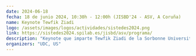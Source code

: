```yaml
---
date: 2024-06-18
fecha: 18 de junio 2024, 10:30h - 12:00h (JISBD'24 - ASV, A Coruña)
name: Keynote Tewfik Ziadi
logo: /assets/images/logos/actividades/sistedes2024.png
link: https://sistedes2024.spilab.es/jisbd/asv/programa/
description: "Keynote que imparte Tewfik Ziadi de la Sorbonne Université-CNRS (France) en el contexto del track de Arquitectura Software y Variability durante el congreso SISTEDES 2024 en A Coruña. <a href='https://sistedes2024.spilab.es/jisbd/asv/programa/' title='Programa' target='_blank'>Enlace al programa</a>"
organizers: "UDC, US"
---
```

